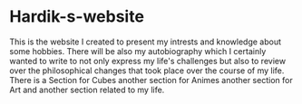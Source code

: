 # Hardik-s-website

This is the website I created to present my intrests and knowledge about some hobbies. There will be also my autobiography which I certainly wanted to write to not only express my life's challenges but also to review over the philosophical changes that took place over the course of my life. There is a Section for Cubes another section for Animes another section for Art and another section related to my life.
